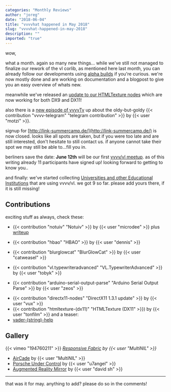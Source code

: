 ```yaml
---
categories: "Monthly Reviews"
author: "joreg"
date: "2018-06-04"
title: "vvvvhat happened in May 2018"
slug: "vvvvhat-happened-in-may-2018"
description: ""
imported: "true"
---
```



wow, 

what a month. again so many new things... while we've still not managed to finalize our rework of the vl corlib, as mentioned here last month, you can already follow our developments using [alpha builds](https://legacy.vvvv.org/downloads/previews) if you're curious. we're now mostly done and are working on documentation and a blogpost to give you an easy overview of whats new.

meanwhile we've released an [update to our HTMLTexture nodes](/blog/2018/htmltexture-now-for-dx11-and-more) which are now working for both DX9 and DX11!

also there is a [new episode of vvvvTv](https://www.youtube.com/watch?v=J-Rx49OH7Ic) up about the oldy-but-goldy {{< contribution "vvvv-telegram" "telegram contribution" >}} by {{< user "motzi" >}}.

signup for [http://link-summercamp.de/](http://link-summercamp.de/) is now closed. looks like all spots are taken, but if you were too late and are still interested, don't hesitate to still contact us. if anyone cannot take their spot we may still be able to...fill you in.

berliners save the date: **June 12th** will be our first [vvvv/vl meetup](/blog/2018/berlin-vvvv-meetup). as of this writing already 11 participants have signed up! looking forward to getting to know you..

and finally: we've started collecting [Universities and other Educational Institutions](https://legacy.vvvv.org/documentation/educational-institutions) that are using vvvv/vl. we got 9 so far. please add yours there, if it is still missing!

## Contributions

exciting stuff as always, check these:
<!--{SPLIT()}-->
* {{< contribution "notuiv" "Notuiv" >}} by {{< user "microdee" >}} plus [writeup](/blog/2018/₪i-and-md.ecosystem-in-2018)
* {{< contribution "hbao" "HBAO" >}} by {{< user "dennis" >}}

* {{< contribution "blurglowcat" "BlurGlowCat" >}} by {{< user "catweasel" >}}
* {{< contribution "vl.typewriteradvanced" "VL.TypewriterAdvanced" >}} by {{< user "tobyk" >}}
* {{< contribution "arduino-serial-output-parse" "Arduino Serial Output Parse" >}} by {{< user "zeos" >}}
<!--~~~-->
* {{< contribution "directx11-nodes" "DirectX11 1.3.1 update" >}} by {{< user "vux" >}}
* {{< contribution "htmltexture-(dx11)" "HTMLTexture (DX11" >}}) by {{< user "tonfilm" >}}
and a teaser:
* [vader-(string)-help](/blog/vader-(string)-help)
<!--{SPLIT}-->

## Gallery

{{< vimeo "194760211" >}}
*[Responsive Fabric](/blog/responsive-fabric) by {{< user "MultiNIL" >}}*
* [AirCade](/blog/aircade) by {{< user "MultiNIL" >}}
* [Porsche Under Control](/blog/porsche-under-control) by {{< user "u7angel" >}}
* [Augmented Reality Mirror](/blog/augmented-reality-mirror) by {{< user "david sh" >}}




---
that was it for may. anything to add? please do so in the comments!